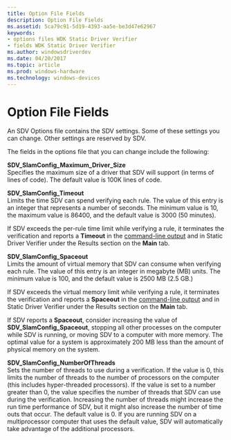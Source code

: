 ```yaml
---
title: Option File Fields
description: Option File Fields
ms.assetid: 5ca79c91-5d19-4393-aa5e-be3d47e62967
keywords:
- options files WDK Static Driver Verifier
- fields WDK Static Driver Verifier
ms.author: windowsdriverdev
ms.date: 04/20/2017
ms.topic: article
ms.prod: windows-hardware
ms.technology: windows-devices
---
```


# Option File Fields


An SDV Options file contains the SDV settings. Some of these settings you can change. Other settings are reserved by SDV.

The fields in the options file that you can change include the following:

<span id="SDV_SlamConfig_Maximum_Driver_Size"></span><span id="sdv_slamconfig_maximum_driver_size"></span><span id="SDV_SLAMCONFIG_MAXIMUM_DRIVER_SIZE"></span>**SDV\_SlamConfig\_Maximum\_Driver\_Size**  
Specifies the maximum size of a driver that SDV will support (in terms of lines of code). The default value is 100K lines of code.

<span id="SDV_SlamConfig_Timeout"></span><span id="sdv_slamconfig_timeout"></span><span id="SDV_SLAMCONFIG_TIMEOUT"></span>**SDV\_SlamConfig\_Timeout**  
Limits the time SDV can spend verifying each rule. The value of this entry is an integer that represents a number of seconds. The minimum value is 10, the maximum value is 86400, and the default value is 3000 (50 minutes).

If SDV exceeds the per-rule time limit while verifying a rule, it terminates the verification and reports a **Timeout** in the [command-line output](command-line-output.md) and in Static Driver Verifier under the Results section on the **Main** tab.

<span id="SDV_SlamConfig_Spaceout"></span><span id="sdv_slamconfig_spaceout"></span><span id="SDV_SLAMCONFIG_SPACEOUT"></span>**SDV\_SlamConfig\_Spaceout**  
Limits the amount of virtual memory that SDV can consume when verifying each rule. The value of this entry is an integer in megabyte (MB) units. The minimum value is 100, and the default value is 2500 MB (2.5 GB.)

If SDV exceeds the virtual memory limit while verifying a rule, it terminates the verification and reports a **Spaceout** in the [command-line output](command-line-output.md) and in Static Driver Verifier under the Results section on the **Main** tab.

If SDV reports a **Spaceout**, consider increasing the value of **SDV\_SlamConfig\_Spaceout**, stopping all other processes on the computer while SDV is running, or moving SDV to a computer with more memory. The optimal value for a system is approximately 200 MB less than the amount of physical memory on the system.

<span id="SDV_SlamConfig_NumberOfThreads"></span><span id="sdv_slamconfig_numberofthreads"></span><span id="SDV_SLAMCONFIG_NUMBEROFTHREADS"></span>**SDV\_SlamConfig\_NumberOfThreads**  
Sets the number of threads to use during a verification. If the value is 0, this limits the number of threads to the number of processors on the computer (this includes hyper-threaded processors). If the value is set to a number greater than 0, the value specifies the number of threads that SDV can use during the verification. Increasing the number of threads might increase the run time performance of SDV, but it might also increase the number of time outs that occur. The default value is 0. If you are running SDV on a multiprocessor computer that uses the default value, SDV will automatically take advantage of the additional processors.

 

 





